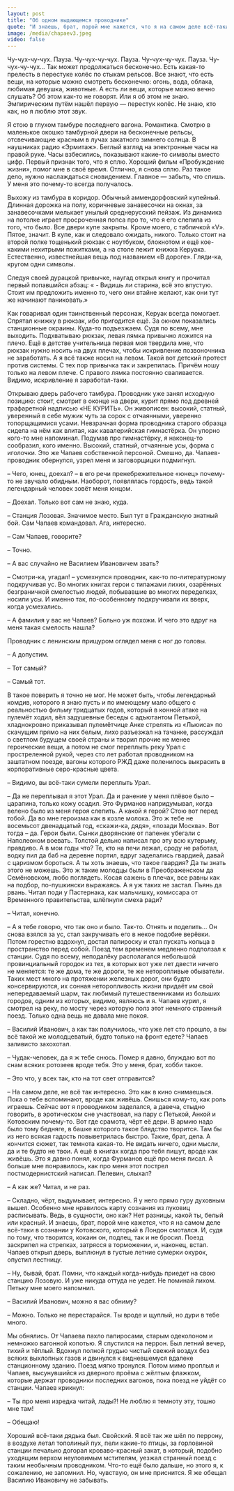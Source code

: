 ```yaml
---
layout: post
title: "Об одном выдающемся проводнике"
quote: "И знаешь, брат, порой мне кажется, что я на самом деле всё-таки в сознании у Котовского, который в Лондон смотался. И, судя по тому, что творится, кокаин он, подлец, так и не бросил."
image: /media/chapaev3.jpeg
video: false
---
```


Чу-чух-чу-чух. Пауза. Чу-чух-чу-чух. Пауза. Чу-чух-чу-чух. Пауза. Чу-чух-чу-чух... Так может продолжаться бесконечно. Есть какая-то прелесть в перестуке колёс по стыкам рельсов. Все знают, что есть вещи, на которые можно смотреть бесконечно: огонь, вода, облака, любимая девушка, животные. А есть ли вещи, которые можно вечно слушать? Об этом как-то не говорят. Или я об этом не знаю. Эмпирическим путём нашёл первую — перестук колёс. Не знаю, кто как, но я люблю этот звук. 

Я стою в глухом тамбуре последнего вагона. Романтика. Смотрю в маленькое окошко тамбурной двери на бесконечные рельсы, отсвечивающие красным в лучах закатного зимнего солнца. В наушниках радио «Эрмитаж». 
Беглый взгляд на электронные часы на правой руке. Часы взбесились, показывают какие-то символы вместо цифр. Первый признак того, что я сплю. Хороший фильм «Пробуждение жизни», помог мне в своё время. 
Отлично, я снова сплю. Раз такое дело, нужно наслаждаться сновидением. Главное — забыть, что спишь. У меня это почему-то всегда получалось. 

Выхожу из тамбура в коридор. Обычный аммендорфовский купейный. Длинная дорожка на полу, коричневые занавесочки на окнах, за занавесочками мелькает унылый среднерусский пейзаж. Из динамика на потолке играет просроченная попса про то, что я его слепила из того, что было. Все двери купе закрыты. Кроме моего, с табличкой «V». Пятое, значит. В купе, как и следовало ожидать, никого. Только стоит на второй полке тощенький рюкзак с ноутбуком, блокнотом и ещё кое-какими нехитрыми пожитками, а на столе лежит книжка Керуака. Естественно, известнейшая вещь под названием «В дороге». Гляди-ка, кругом одни символы. 

Следуя своей дурацкой привычке, наугад открыл книгу и прочитал первый попавшийся абзац: 
« - Видишь ли старина, всё это впустую. Стоит им предложить именно то, чего они втайне желают, как они тут же начинают паниковать.» 

Как говаривал один таинственный персонаж, Керуак всегда помогает. Спрятал книжку в рюкзак, ибо пригодится ещё. 
За окном показались станционные окраины. Куда-то подъезжаем. Судя по всему, мне выходить. Подхватываю рюкзак, левая лямка привычно ложится на плечо. Ещё в детстве учительница первая моя твердила мне, что рюкзак нужно носить на двух плечах, чтобы искривление позвоночника не заработать. А я всё также носил на левом. Такой вот детский протест против системы. С тех пор привычка так и закрепилась. Причём ношу только на левом плече. С правого лямка постоянно сваливается. Видимо, искривление я заработал-таки. 

Открываю дверь рабочего тамбура. 
Проводник уже занял исходную позицию: стоит, смотрит в оконце на двери, курит прямо под древней трафаретной надписью «НЕ КУРИТЬ». Он живописен: высокий, статный, уверенный в себе мужик чуть за сорок с отчаянными, уверенно топорщащимися усами. Невзрачная форма проводника старого образца сидела на нём как влитая, как кавалерийская гимнастёрка. Он упорно кого-то мне напоминал. Подумав про гимнастёрку, я наконец-то сообразил, кого именно. Высокий, статный, отчаянные усы, форма с иголочки. Это же Чапаев собственной персоной. Смешно, да. 
Чапаев-проводник обернулся, узрел меня и заговорщицки подмигнул. 

&ndash; Чего, юнец, доехал? – в его речи пренебрежительное «юнец» почему-то не звучало обидным. Наоборот, появлялась гордость, ведь такой легендарный человек зовёт меня юнцом. 

&ndash; Доехал. Только вот сам не знаю, куда. 

&ndash; Станция Лозовая. Значимое место. Был тут в Гражданскую знатный бой. Сам Чапаев командовал. 
Ага, интересно. 

&ndash; Сам Чапаев, говорите? 

&ndash; Точно. 

&ndash; А вас случайно не Василием Ивановичем звать? 

&ndash; Смотри-ка, угадал! – усмехнулся проводник, как-то по-литературному подкручивая ус. Во многих книгах герои с типажами лихих, озарённых безграничной смелостью людей, побывавшие во многих переделках, носили усы. И именно так, по-особенному подкручивали их вверх, когда усмехались. 

&ndash; А фамилия у вас не Чапаев? Больно уж похожи. 
И чего это вдруг на меня такая смелость нашла? 

Проводник с ленинским прищуром оглядел меня с ног до головы. 

&ndash; А допустим. 

&ndash; Тот самый? 

&ndash; Самый тот. 

В такое поверить я точно не мог. Не может быть, чтобы легендарный комдив, которого я знаю пусть и по имеющему мало общего с реальностью фильму тридцатых годов, который в конной атаке на пулемёт ходил, вёл задушевные беседы с адъютантом Петькой, хладнокровно приказывал пулемётчице Анке стрелять из «Льюиса» по скачущим прямо на них белым, лихо разъезжал на тачанке, рассуждал о светлом будущем своей страны и творил прочие не менее героические вещи, а потом не смог переплыть реку Урал с простреленной рукой, через сто лет работал проводником на заштатном поезде, вагоны которого РЖД даже поленилось выкрасить в корпоративные серо-красные цвета. 

&ndash; Видимо, вы всё-таки сумели переплыть Урал. 

&ndash; Да не переплывал я этот Урал. Да и ранение у меня плёвое было – царапина, только кожу ссадил. Это Фурманов напридумывал, когда велено было из меня героя слепить. А какой я герой? Стою вот перед тобой. Да во мне героизма как в козле молока. Это ж тебе не восемьсот двенадцатый год, «скажи-ка, дядя», «позади Москва». Вот тогда – да. Герои были. Сынки дворянские от папенек убегали с Наполеоном воевать. Толстой дельно написал про эту всю кутерьму, правдиво. А в мои годы что? Те, кто на печи лежал, сроду не работал, водку пил да баб на деревне портил, вдруг заделались гвардией, давай с царизмом бороться. А ты хоть знаешь, что такое гвардия? Да ты знать этого не можешь. Это ж такие молодцы были в Преображенском да Семёновском, любо поглядеть. Косая сажень в плечах, все равны как на подбор, по-пушкински выражаясь. А я уж таких не застал. Пьянь да рвань. Читал поди у Пастернака, как мальчишку, комиссара от Временного правительства, шлёпнули смеха ради? 

&ndash; Читал, конечно. 

&ndash; А я тебе говорю, что так оно и было. Так-то. Отнять и поделить… 
Он снова взялся за ус, стал закручивать его в некое подобие верёвки. Потом горестно вздохнул, достал папироску и стал пускать кольца в пространство перед собой. 
Поезд тем временем медленно подползал к станции. Судя по всему, неподалёку располагался небольшой провинциальный городок из тех, в которых вот уже лет двести ничего не меняется: те же дома, те же дороги, те же неторопливые обыватели. Таких мест много на протяжении железных дорог, они будто консервируются, их сонная неторопливость жизни придаёт им свой непередаваемый шарм, так любимый путешественниками из больших городов, одним из которых, видимо, являюсь и я. 
Чапаев курил, я смотрел на реку, по мосту через которую полз этот немного странный поезд. Только одна вещь не давала мне покоя. 

&ndash; Василий Иванович, а как так получилось, что уже лет сто прошло, а вы всё такой же молодцеватый, будто только на фронт едете? 
Чапаев заливисто захохотал. 

&ndash; Чудак-человек, да я ж тебе снюсь. Помер я давно, блуждаю вот по снам всяких ротозеев вроде тебя. Это у меня, брат, хобби такое. 

&ndash; Это что, у всех так, кто на тот свет отправится? 

&ndash; На самом деле, не всё так интересно. Это как в кино снимаешься. Пока о тебе вспоминают, вроде как живёшь. Снишься кому-то, как роль играешь. Сейчас вот я проводником заделался, а давеча, стыдно говорить, в эротическом сне участвовал, на пару с Петькой, Анкой и Котовским почему-то. Вот где срамота, чёрт её дери. В армию надо было тому бедняге, в башке которого такое блядство творится. Там бы из него всякая гадость повыветрилась быстро. Такие, брат, дела. А кончится сюжет, так темнота какая-то. Не видать ничего, одни мысли, да и те будто не твои. А ещё в книгах когда про тебя пишут, вроде как живёшь. Это я давно понял, когда Фурманов ещё про меня писал. А больше мне понравилось, как про меня этот пострел постмодернистский написал. Пелевин, слыхал? 

&ndash; А как же? Читал, и не раз. 

&ndash; Складно, чёрт, выдумывает, интересно. Я у него прямо гуру духовным вышел. Особенно мне нравилось карту сознания из луковиц расписывать. Ведь, в сущности, оно как? Нет разницы, какой ты, белый или красный. И знаешь, брат, порой мне кажется, что я на самом деле всё-таки в сознании у Котовского, который в Лондон смотался. И, судя по тому, что творится, кокаин он, подлец, так и не бросил. 
Поезд заскрипел на стрелках, затрясся в торможении, и, наконец, встал. Чапаев открыл дверь, выплюнул в густые летние сумерки окурок, опустил лестницу. 

&ndash; Ну, бывай, брат. Помни, что каждый когда-нибудь приедет на свою станцию Лозовую. И уже никуда оттуда не уедет. Не поминай лихом. Петьку мне моего напомнил. 

&ndash; Василий Иванович, можно я вас обниму? 

&ndash; Можно. Только не перестарайся. Ты вроде и щуплый, но дури в тебе много. 

Мы обнялись. От Чапаева пахло папиросами, старым одеколоном и немножко вагонной копотью. 
Я спустился на перрон. Был летний вечер, тихий и тёплый. Вдохнул полной грудью чистый свежий воздух без всяких выхлопных газов и двинулся к видневшемуся вдалеке станционному зданию. Поезд мягко тронулся. Потом мимо проплыл и Чапаев, высунувшийся из дверного проёма с жёлтым флажком, которые держат проводники последних вагонов, пока поезд не уйдёт со станции. 
Чапаев крикнул: 

&ndash; Ты про меня изредка читай, лады?! Не люблю я темноту эту, тошно мне там! 

&ndash; Обещаю! 

Хороший всё-таки дядька был. Свойский. Я всё так же шёл по перрону, в воздухе летал тополиный пух, пели какие-то птицы, за горловиной станции печально догорал кроваво-красный закат, в который, подобно уходящим верхом неуловимым мстителям, уезжал странный поезд с таким необычным проводником. 
Что-то ещё было дальше, но этого я, к сожалению, не запомнил. Но, чувствую, он мне приснится. Я же обещал Василию Ивановичу не забывать.

